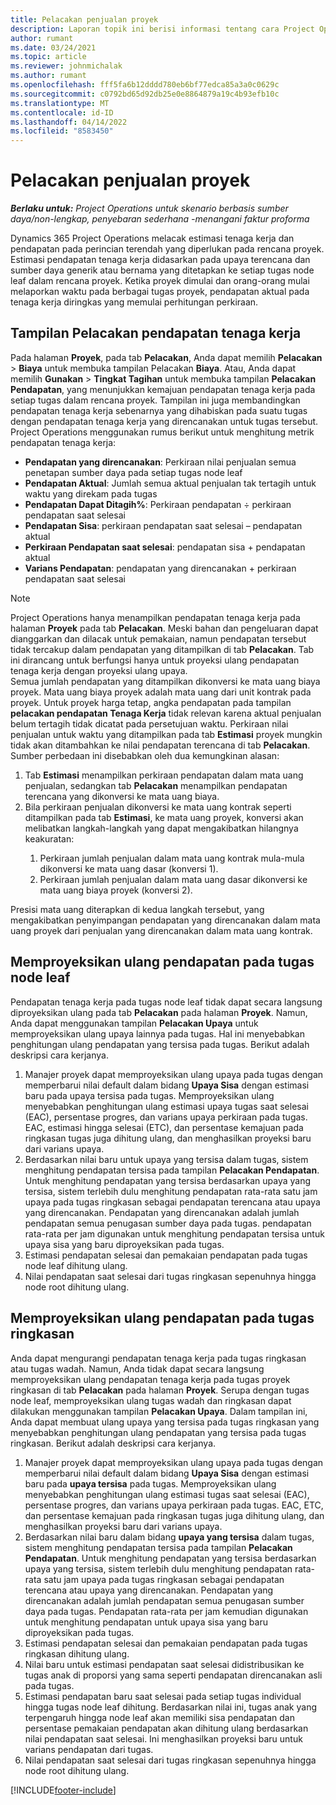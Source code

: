 ```yaml
---
title: Pelacakan penjualan proyek
description: Laporan topik ini berisi informasi tentang cara Project Operations melacak kemajuan terhadap pendapatan tenaga kerja pada proyek.
author: rumant
ms.date: 03/24/2021
ms.topic: article
ms.reviewer: johnmichalak
ms.author: rumant
ms.openlocfilehash: fff5fa6b12dddd780eb6bf77edca85a3a0c0629c
ms.sourcegitcommit: c0792bd65d92db25e0e8864879a19c4b93efb10c
ms.translationtype: MT
ms.contentlocale: id-ID
ms.lasthandoff: 04/14/2022
ms.locfileid: "8583450"
---
```

# <a name="project-sales-tracking"></a>Pelacakan penjualan proyek

_**Berlaku untuk:** Project Operations untuk skenario berbasis sumber daya/non-lengkap, penyebaran sederhana -menangani faktur proforma_

Dynamics 365 Project Operations melacak estimasi tenaga kerja dan pendapatan pada perincian terendah yang diperlukan pada rencana proyek. Estimasi pendapatan tenaga kerja didasarkan pada upaya terencana dan sumber daya generik atau bernama yang ditetapkan ke setiap tugas node leaf dalam rencana proyek. Ketika proyek dimulai dan orang-orang mulai melaporkan waktu pada berbagai tugas proyek, pendapatan aktual pada tenaga kerja diringkas yang memulai perhitungan perkiraan.

## <a name="labor-revenue-tracking-view"></a>Tampilan Pelacakan pendapatan tenaga kerja

Pada halaman **Proyek**, pada tab **Pelacakan**, Anda dapat memilih **Pelacakan** > **Biaya** untuk membuka tampilan Pelacakan **Biaya**. Atau, Anda dapat memilih **Gunakan** > **Tingkat Tagihan** untuk membuka tampilan **Pelacakan Pendapatan**, yang menunjukkan kemajuan pendapatan tenaga kerja pada setiap tugas dalam rencana proyek. Tampilan ini juga membandingkan pendapatan tenaga kerja sebenarnya yang dihabiskan pada suatu tugas dengan pendapatan tenaga kerja yang direncanakan untuk tugas tersebut. Project Operations menggunakan rumus berikut untuk menghitung metrik pendapatan tenaga kerja:

- **Pendapatan yang direncanakan**: Perkiraan nilai penjualan semua penetapan sumber daya pada setiap tugas node leaf
- **Pendapatan Aktual**: Jumlah semua aktual penjualan tak tertagih untuk waktu yang direkam pada tugas
- **Pendapatan Dapat Ditagih%**: Perkiraan pendapatan ÷ perkiraan pendapatan saat selesai
- **Pendapatan Sisa**: perkiraan pendapatan saat selesai – pendapatan aktual
- **Perkiraan Pendapatan saat selesai**: pendapatan sisa + pendapatan aktual
- **Varians Pendapatan**: pendapatan yang direncanakan + perkiraan pendapatan saat selesai


> [!NOTE]
> Project Operations hanya menampilkan pendapatan tenaga kerja pada halaman **Proyek** pada tab **Pelacakan**. Meski bahan dan pengeluaran dapat dianggarkan dan dilacak untuk pemakaian, namun pendapatan tersebut tidak tercakup dalam pendapatan yang ditampilkan di tab **Pelacakan**. Tab ini dirancang untuk berfungsi hanya untuk proyeksi ulang pendapatan tenaga kerja dengan proyeksi ulang upaya.  
> Semua jumlah pendapatan yang ditampilkan dikonversi ke mata uang biaya proyek. Mata uang biaya proyek adalah mata uang dari unit kontrak pada proyek. Untuk proyek harga tetap, angka pendapatan pada tampilan **pelacakan pendapatan Tenaga Kerja** tidak relevan karena aktual penjualan belum tertagih tidak dicatat pada persetujuan waktu.
> Perkiraan nilai penjualan untuk waktu yang ditampilkan pada tab **Estimasi** proyek mungkin tidak akan ditambahkan ke nilai pendapatan terencana di tab **Pelacakan**. Sumber perbedaan ini disebabkan oleh dua kemungkinan alasan:
><ol>
   ><li> Tab <b>Estimasi</b> menampilkan perkiraan pendapatan dalam mata uang penjualan, sedangkan tab <b>Pelacakan</b> menampilkan pendapatan terencana yang dikonversi ke mata uang biaya. </li>
   ><li> Bila perkiraan penjualan dikonversi ke mata uang kontrak seperti ditampilkan pada tab <b>Estimasi</b>, ke mata uang proyek, konversi akan melibatkan langkah-langkah yang dapat mengakibatkan hilangnya keakuratan: </li>
><ol>
><li> Perkiraan jumlah penjualan dalam mata uang kontrak mula-mula dikonversi ke mata uang dasar (konversi 1).</li>
><li> Perkiraan jumlah penjualan dalam mata uang dasar dikonversi ke mata uang biaya proyek (konversi 2). </li>
></ol>
></ol>
> Presisi mata uang diterapkan di kedua langkah tersebut, yang mengakibatkan penyimpangan pendapatan yang direncanakan dalam mata uang proyek dari penjualan yang direncanakan dalam mata uang kontrak.
   

## <a name="reprojecting-revenues-on-leaf-node-tasks"></a>Memproyeksikan ulang pendapatan pada tugas node leaf

Pendapatan tenaga kerja pada tugas node leaf tidak dapat secara langsung diproyeksikan ulang pada tab **Pelacakan** pada halaman **Proyek**. Namun, Anda dapat menggunakan tampilan **Pelacakan Upaya** untuk memproyeksikan ulang upaya lainnya pada tugas. Hal ini menyebabkan penghitungan ulang pendapatan yang tersisa pada tugas. Berikut adalah deskripsi cara kerjanya.

1. Manajer proyek dapat memproyeksikan ulang upaya pada tugas dengan memperbarui nilai default dalam bidang **Upaya Sisa** dengan estimasi baru pada upaya tersisa pada tugas. Memproyeksikan ulang menyebabkan penghitungan ulang estimasi upaya tugas saat selesai (EAC), persentase progres, dan varians upaya perkiraan pada tugas. EAC, estimasi hingga selesai (ETC), dan persentase kemajuan pada ringkasan tugas juga dihitung ulang, dan menghasilkan proyeksi baru dari varians upaya.
2. Berdasarkan nilai baru untuk upaya yang tersisa dalam tugas, sistem menghitung pendapatan tersisa pada tampilan **Pelacakan Pendapatan**. Untuk menghitung pendapatan yang tersisa berdasarkan upaya yang tersisa, sistem terlebih dulu menghitung pendapatan rata-rata satu jam upaya pada tugas ringkasan sebagai pendapatan terencana atau upaya yang direncanakan. Pendapatan yang direncanakan adalah jumlah pendapatan semua penugasan sumber daya pada tugas. pendapatan rata-rata per jam digunakan untuk menghitung pendapatan tersisa untuk upaya sisa yang baru diproyeksikan pada tugas.
3. Estimasi pendapatan selesai dan pemakaian pendapatan pada tugas node leaf dihitung ulang.
4. Nilai pendapatan saat selesai dari tugas ringkasan sepenuhnya hingga node root dihitung ulang.

## <a name="reprojecting-revenues-on-summary-tasks"></a>Memproyeksikan ulang pendapatan pada tugas ringkasan

Anda dapat mengurangi pendapatan tenaga kerja pada tugas ringkasan atau tugas wadah. Namun, Anda tidak dapat secara langsung memproyeksikan ulang pendapatan tenaga kerja pada tugas proyek ringkasan di tab **Pelacakan** pada halaman **Proyek**. Serupa dengan tugas node leaf, memproyeksikan ulang tugas wadah dan ringkasan dapat dilakukan menggunakan tampilan **Pelacakan Upaya**. Dalam tampilan ini, Anda dapat membuat ulang upaya yang tersisa pada tugas ringkasan yang menyebabkan penghitungan ulang pendapatan yang tersisa pada tugas ringkasan. Berikut adalah deskripsi cara kerjanya.

1. Manajer proyek dapat memproyeksikan ulang upaya pada tugas dengan memperbarui nilai default dalam bidang **Upaya Sisa** dengan estimasi baru pada **upaya tersisa** pada tugas. Memproyeksikan ulang menyebabkan penghitungan ulang estimasi tugas saat selesai (EAC), persentase progres, dan varians upaya perkiraan pada tugas. EAC, ETC, dan persentase kemajuan pada ringkasan tugas juga dihitung ulang, dan menghasilkan proyeksi baru dari varians upaya.
2. Berdasarkan nilai baru dalam bidang **upaya yang tersisa** dalam tugas, sistem menghitung pendapatan tersisa pada tampilan **Pelacakan Pendapatan**. Untuk menghitung pendapatan yang tersisa berdasarkan upaya yang tersisa, sistem terlebih dulu menghitung pendapatan rata-rata satu jam upaya pada tugas ringkasan sebagai pendapatan terencana atau upaya yang direncanakan. Pendapatan yang direncanakan adalah jumlah pendapatan semua penugasan sumber daya pada tugas. Pendapatan rata-rata per jam kemudian digunakan untuk menghitung pendapatan untuk upaya sisa yang baru diproyeksikan pada tugas.
3. Estimasi pendapatan selesai dan pemakaian pendapatan pada tugas ringkasan dihitung ulang.
4. Nilai baru untuk estimasi pendapatan saat selesai didistribusikan ke tugas anak di proporsi yang sama seperti pendapatan direncanakan asli pada tugas.
5. Estimasi pendapatan baru saat selesai pada setiap tugas individual hingga tugas node leaf dihitung. Berdasarkan nilai ini, tugas anak yang terpengaruh hingga node leaf akan memiliki sisa pendapatan dan persentase pemakaian pendapatan akan dihitung ulang berdasarkan nilai pendapatan saat selesai. Ini menghasilkan proyeksi baru untuk varians pendapatan dari tugas. 
6. Nilai pendapatan saat selesai dari tugas ringkasan sepenuhnya hingga node root dihitung ulang.


[!INCLUDE[footer-include](../includes/footer-banner.md)]

